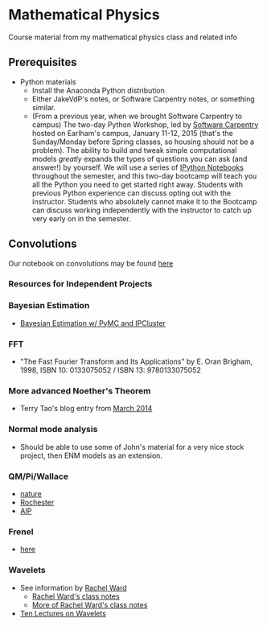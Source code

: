 # Mathematical Physics

Course material from my mathematical physics class and related info

## Prerequisites

* Python materials
    * Install the Anaconda Python distribution
    * Either JakeVdP's notes, or Software Carpentry notes, or something similar.
    * (From a previous year, when we brought Software Carpentry to campus) The two-day Python Workshop, led by
      [Software Carpentry](http://software-carpentry.org/) hosted on
      Earlham's campus, January 11-12, 2015 (that's the Sunday/Monday
      before Spring classes, so housing should not be a problem). The
      ability to build and tweak simple computational models *greatly*
      expands the types of questions you can ask (and answer!) by
      yourself. We will use a series of
      [IPython Notebooks](https://github.com/ipython/ipython/wiki/A-gallery-of-interesting-IPython-Notebooks)
      throughout the semester, and this two-day bootcamp will teach you
      all the Python you need to get started right away. Students with
      previous Python experience can discuss opting out with the
      instructor. Students who absolutely cannot make it to the Bootcamp
      can discuss working independently with the instructor to catch up
      very early on in the semester.

## Convolutions

Our notebook on convolutions may be found [here](http://nbviewer.ipython.org/github/mglerner/MathematicalPhysics/blob/master/Convolutions/Convolution%20Animations.ipynb)

### Resources for Independent Projects 


### Bayesian Estimation

* [Bayesian Estimation w/ PyMC and IPCluster](https://www.wakari.io/sharing/bundle/wakari_demo/ipcluster_mcmc?has_login=False)

### FFT

* "The Fast Fourier Transform and Its Applications" by E. Oran Brigham, 1998, ISBN 10: 0133075052 / ISBN 13: 9780133075052

### More advanced Noether's Theorem

* Terry Tao's blog entry from
      [March 2014](http://terrytao.wordpress.com/2014/03/02/noethers-theorem-and-the-conservation-laws-for-the-euler-equations/)

### Normal mode analysis

* Should be able to use some of John's material for a very nice stock project, then ENM models as an extension.

### QM/Pi/Wallace

* [nature](http://www.nature.com/news/paradox-at-the-heart-of-mathematics-makes-physics-problem-unanswerable-1.18983)
* [Rochester](http://www.rochester.edu/newscenter/discovery-of-classic-pi-formula-a-cunning-piece-of-magic-128002/)
* [AIP](http://scitation.aip.org/content/aip/journal/jmp/56/11/10.1063/1.4930800)

### Frenel

* [here](http://www.rochester.edu/newscenter/discovery-of-classic-pi-formula-a-cunning-piece-of-magic-128002/)

### Wavelets

* See information by [Rachel Ward](https://www.ma.utexas.edu/users/rachel/)
    * [Rachel Ward's class notes](https://www.ma.utexas.edu/users/rward/courses/acha14/)
    * [More of Rachel Ward's class notes](https://www.ma.utexas.edu/users/rward/courses/acha16/)
* [Ten Lectures on Wavelets](http://epubs.siam.org/doi/book/10.1137/1.9781611970104)

